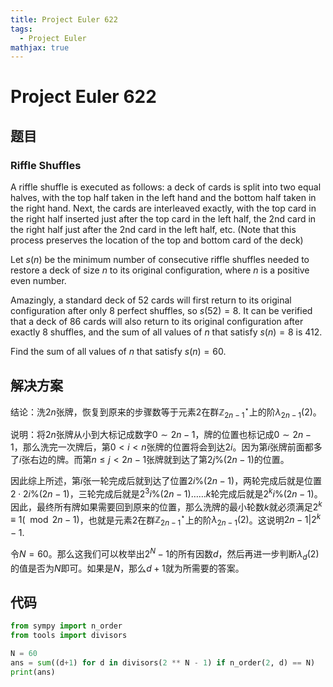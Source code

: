 ```yaml
---
title: Project Euler 622
tags:
  - Project Euler
mathjax: true
---
```

<escape><!-- more --></escape>
    
# Project Euler 622
## 题目
### Riffle Shuffles



A riffle shuffle is executed as follows: a deck of cards is split into two equal halves, with the top half taken in the left hand and the bottom half taken in the right hand. Next, the cards are interleaved exactly, with the top card in the right half inserted just after the top card in the left half, the $2\text{nd}$ card in the right half just after the $2\text{nd}$ card in the left half, etc. (Note that this process preserves the location of the top and bottom card of the deck)


Let $s(n)$ be the minimum number of consecutive riffle shuffles needed to restore a deck of size $n$ to its original configuration, where $n$ is a positive even number.

Amazingly, a standard deck of $52$ cards will first return to its original configuration after only $8$ perfect shuffles, so $s(52) = 8$. It can be verified that a deck of $86$ cards will also return to its original configuration after exactly $8$ shuffles, and the sum of all values of $n$ that satisfy $s(n) = 8$ is $412$.


Find the sum of all values of $n$ that satisfy $s(n) = 60$.


## 解决方案

结论：洗$2n$张牌，恢复到原来的步骤数等于元素$2$在群$\mathbb{Z}_{2n-1}^{\star}$上的阶$\lambda_{2n-1}(2)$。

说明：将$2n$张牌从小到大标记成数字$0\sim 2n-1$，牌的位置也标记成$0\sim 2n-1$，那么洗完一次牌后，第$0<i<n$张牌的位置将会到达$2i$。因为第$i$张牌前面都多了$i$张右边的牌。而第$n\le j<2n-1$张牌就到达了第$2j\%(2n-1)$的位置。

因此综上所述，第$i$张一轮完成后就到达了位置$2i\%(2n-1)$，两轮完成后就是位置$2\cdot 2i\%(2n-1)$，三轮完成后就是$2^3i\%(2n-1)$……$k$轮完成后就是$2^ki\%(2n-1)$。因此，最终所有牌如果需要回到原来的位置，那么洗牌的最小轮数$k$就必须满足$2^k\equiv1 (\mod 2n-1)$，也就是元素$2$在群$\mathbb{Z}_{2n-1}^{\star}$上的阶$\lambda_{2n-1}(2)$。这说明$2n-1|2^k-1$.

令$N=60$。那么这我们可以枚举出$2^N-1$的所有因数$d$，然后再进一步判断$\lambda_{d}(2)$的值是否为$N$即可。如果是$N$，那么$d+1$就为所需要的答案。


## 代码


```py
from sympy import n_order
from tools import divisors

N = 60
ans = sum((d+1) for d in divisors(2 ** N - 1) if n_order(2, d) == N)
print(ans)

```